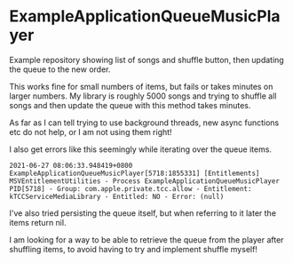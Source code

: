 # ExampleApplicationQueueMusicPlayer

Example repository showing list of songs and shuffle button, then updating the queue to the new order.

This works fine for small numbers of items, but fails or takes minutes on larger numbers.
My library is roughly 5000 songs and trying to shuffle all songs and then update the queue with this method takes minutes.

As far as I can tell trying to use background threads, new async functions etc do not help, or I am not using them right!

I also get errors like this seemingly while iterating over the queue items.

`2021-06-27 08:06:33.948419+0800 ExampleApplicationQueueMusicPlayer[5718:1855331] [Entitlements] MSVEntitlementUtilities - Process ExampleApplicationQueueMusicPlayer PID[5718] - Group: com.apple.private.tcc.allow - Entitlement: kTCCServiceMediaLibrary - Entitled: NO - Error: (null)`

I've also tried persisting the queue itself, but when referring to it later the items return nil.

I am looking for a way to be able to retrieve the queue from the player after shuffling items, to avoid having to try and implement shuffle myself!
